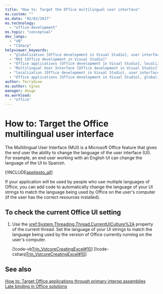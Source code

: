```yaml
---
title: "How to: Target the Office multilingual user interface"
ms.custom: ""
ms.date: "02/02/2017"
ms.technology: 
  - "office-development"
ms.topic: "conceptual"
dev_langs: 
  - "VB"
  - "CSharp"
helpviewer_keywords: 
  - "globalization [Office development in Visual Studio], user interface targeting"
  - "MUI [Office development in Visual Studio]"
  - "Office applications [Office development in Visual Studio], localization"
  - "Multilingual User Interface [Office development in Visual Studio]"
  - "localization [Office development in Visual Studio], user interface targeting"
  - "Office applications [Office development in Visual Studio], globalization"
author: TerryGLee
ms.author: tglee
manager: douge
ms.workload: 
  - "office"
---
```

# How to: Target the Office multilingual user interface
  The Multilingual User Interface (MUI) is a Microsoft Office feature that gives the end user the ability to change the language of the user interface (UI). For example, an end user working with an English UI can change the language of the UI to Spanish.  
  
 [!INCLUDE[appliesto_all](../vsto/includes/appliesto-all-md.md)]  
  
 If your application will be used by people who use multiple languages of Office, you can add code to automatically change the language of your UI strings to match the language being used by Office on the user's computer (if the user has the correct resources installed).  
  
## To check the current Office UI setting  
  
1.  Use the <xref:System.Threading.Thread.CurrentUICulture%2A> property of the current thread. Set the language of your UI strings to match the language being used by the version of Office currently running on the user's computer.  
  
     [!code-vb[Trin_VstcoreCreatingExcel#10](../vsto/codesnippet/VisualBasic/Trin_VstcoreCreatingExcelVB/Sheet1.vb#10)]
     [!code-csharp[Trin_VstcoreCreatingExcel#10](../vsto/codesnippet/CSharp/Trin_VstcoreCreatingExcelCS/Sheet1.cs#10)]  
  
## See also  
 [How to: Target Office applications through primary interop assemblies](../vsto/how-to-target-office-applications-through-primary-interop-assemblies.md)   
 [Late binding in Office solutions](../vsto/late-binding-in-office-solutions.md)  
  
  